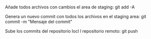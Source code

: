 

Añade todos archivos con cambios el area de staging:
git add -A

Genera un nuevo commit con todos los archivos en el staging area:
git commit -m "Mensaje del commit"

Sube los commits del repositorio locl l repositorio remoto:
git push